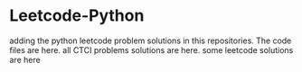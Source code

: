 # Leetcode-Python
adding the python leetcode problem solutions in this repositories. 
The code files are here.
all CTCI problems solutions are here.
some leetcode solutions are here








































































































































































































































































































































































































































































































